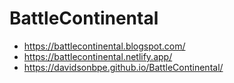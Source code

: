 # BattleContinental
* https://battlecontinental.blogspot.com/
* https://battlecontinental.netlify.app/
* https://davidsonbpe.github.io/BattleContinental/

